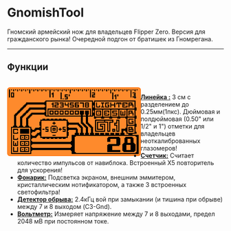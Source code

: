 # GnomishTool 
Гномский армейский нож для владельцев Flipper Zero.
Версия для гражданского рынка! Очередной подгон от братишек из Гномрегана.

-----
<h2 align="left">Функции</h2>
<br>
<img src=".github/assets/view_main.png" align="left" height="160hv"/>

   - <ins><b>Линейка :</b></ins> 3 см с разделением до 0.25мм(1пкс). Дюймовая и полдюймовая (0.50" или 1/2" и 1") отметки для владельцев неоткалиброванных глазомеров!
   - <ins><b>Счетчик:</b></ins> Считает количество импульсов от навиблока. Встроенный Х5 повторитель для ускорения!
   - <ins><b>Фонарик:</b></ins> Подсветка экраном, внешним эммитером, кристаллическим нотификатором, а также 3 встроенных светофильтра!
   - <ins><b>Детектор обрыва:</b></ins> 2.4кГц вой при замыкании (и тишина при обрыве) между 7 и 8 выходом (C3-Gnd).
   - <ins><b>Вольтметр:</b></ins> Измеряет напряжение между 7 и 8 выходами, предел 2048 мВ при постоянном токе.
<br>
